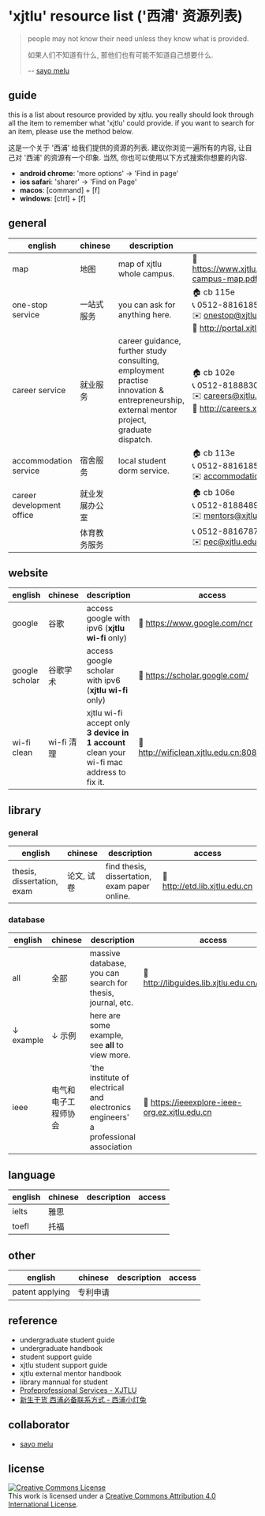 # 'xjtlu' resource list ('西浦' 资源列表)

> people may not know their need unless they know what is provided.
>
> 如果人们不知道有什么, 那他们也有可能不知道自己想要什么.
>
> -- [sayo melu](https://sayo-melu.xyz/about)

## guide

this is a list about resource provided by xjtlu. you really should look through all the item to remember what 'xjtlu' could provide. if you want to search for an item, please use the method below.

这是一个关于 '西浦' 给我们提供的资源的列表. 建议你浏览一遍所有的内容, 让自己对 '西浦' 的资源有一个印象. 当然, 你也可以使用以下方式搜索你想要的内容.

- **android chrome**: 'more options' -> 'Find in page'
- **ios safari**: 'sharer' -> 'Find on Page'
- **macos**: [command] + [f]
- **windows**: [ctrl] + [f]

## general

| english                   | chinese        | description                                                  | access                                                       |
| ------------------------- | -------------- | ------------------------------------------------------------ | ------------------------------------------------------------ |
| map                       | 地图           | map of xjtlu whole campus.                                   | 🔗 https://www.xjtlu.edu.cn/en/assets/files/maps/XJTLU-campus-map.pdf |
| one-stop service          | 一站式服务     | you can ask for anything here.                               | 🏠 cb 115e<br>📞 0512-88161854<br>✉️ onestop@xjtlu.edu.cn<br>🔗 http://portal.xjtlu.edu.cn/sites/ssp/onestop.aspx |
| career service            | 就业服务       | career guidance,<br>further study consulting,<br>employment practise<br>innovation & entrepreneurship,<br>external mentor project,<br>graduate dispatch. | 🏠 cb 102e<br/>📞 0512-81888309<br/>✉️ careers@xjtlu.edu.cn<br/>🔗 http://careers.xjtlu.edu.cn |
| accommodation service     | 宿舍服务       | local student dorm service.                                  | 🏠 cb 113e<br/>📞 0512-88161857<br/>✉️ accommodation@xjtlu.edu.cn |
| career development office | 就业发展办公室 |                                                              | 🏠 cb 106e<br/>📞 0512-81884891<br/>✉️ mentors@xjtlu.edu.cn     |
|                           | 体育教务服务   |                                                              | 📞 0512-88167871<br>✉️ pec@xjtlu.edu.cn                        |

## website

| english        | chinese    | description                                                                                  | access                                       |
| -------------- | ---------- | -------------------------------------------------------------------------------------------- | -------------------------------------------- |
| google         | 谷歌       | access google with ipv6 (**xjtlu wi-fi** only)                                               | 🔗 https://www.google.com/ncr                |
| google scholar | 谷歌学术   | access google scholar with ipv6 (**xjtlu wi-fi** only)                                       | 🔗 https://scholar.google.com/               |
| wi-fi clean    | wi-fi 清理 | xjtlu wi-fi accept only **3 device in 1 account**<br>clean your wi-fi mac address to fix it. | 🔗 http://wificlean.xjtlu.edu.cn:8080/portal |



## library

### general

| english                    | chinese    | description                                   | access                        |
| -------------------------- | ---------- | --------------------------------------------- | ----------------------------- |
| thesis, dissertation, exam | 论文, 试卷 | find thesis, dissertation, exam paper online. | 🔗 http://etd.lib.xjtlu.edu.cn |

### database

| english   | chinese              | description                                                                           | access                                         |
| --------- | -------------------- | ------------------------------------------------------------------------------------- | ---------------------------------------------- |
| all       | 全部                 | massive database,<br>you can search for thesis, journal, etc.                         | 🔗 http://libguides.lib.xjtlu.edu.cn/az.php    |
| ↓ example | ↓ 示例               | here are some example,<br>see **all** to view more.                                   |                                                |
| ieee      | 电气和电子工程师协会 | 'the institute of electrical and electronics engineers'<br>a professional association | 🔗 https://ieeexplore-ieee-org.ez.xjtlu.edu.cn |

## language

| english | chinese | description | access |
| ------- | ------- | ----------- | ------ |
| ielts   | 雅思    |             |        |
| toefl   | 托福    |             |        |

## other

| english         | chinese  | description | access |
| --------------- | -------- | ----------- | ------ |
| patent applying | 专利申请 |             |        |

## reference

- undergraduate student guide
- undergraduate handbook
- student support guide
- xjtlu student support guide
- xjtlu external mentor handbook
- library mannual for student
- [Profeprofessional Services - XJTLU](https://www.xjtlu.edu.cn/en/about/professional-services)
- [新生干货 西浦必备联系方式 - 西浦小灯兔](https://mp.weixin.qq.com/s/KMAOtiHCPUvO87AXYl9_wQ)

## collaborator

- [sayo melu](https://sayo-melu.xyz/about)

## license

<a rel="license" href="http://creativecommons.org/licenses/by/4.0/"><img alt="Creative Commons License" style="border-width:0" src="https://i.creativecommons.org/l/by/4.0/88x31.png" /></a><br />This work is licensed under a <a rel="license" href="http://creativecommons.org/licenses/by/4.0/">Creative Commons Attribution 4.0 International License</a>.